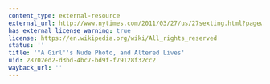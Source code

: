 ```yaml
---
content_type: external-resource
external_url: http://www.nytimes.com/2011/03/27/us/27sexting.html?pagewanted=all&_r=0
has_external_license_warning: true
license: https://en.wikipedia.org/wiki/All_rights_reserved
status: ''
title: '"A Girl''s Nude Photo, and Altered Lives'
uid: 28702ed2-d3bd-4bc7-bd9f-f79128f32cc2
wayback_url: ''
---
```

